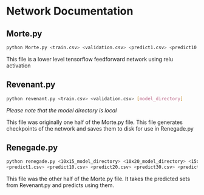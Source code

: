 # Network Documentation

## Morte.py
```bash
python Morte.py <train.csv> <validation.csv> <predict1.csv> <predict10.csv> <predict20.csv> <predict30.csv> <predict40.csv> <predict50.csv> <predict60.csv> <predict66.csv>
```

This file is a lower level tensorflow feedforward network using relu activation

## Revenant.py
```bash
python revenant.py <train.csv> <validation.csv> [model_directory]
```

*Please note that the model directory is local*

This file was originally one half of the Morte.py file. This file generates checkpoints of the network and saves them to disk for use in Renegade.py

## Renegade.py
```bash
python renegade.py <10x15_model_directory> <10x20_model_directory> <15x20_model_directory>
<predict1.csv> <predict10.csv> <predict20.csv> <predict30.csv> <predict40.csv> <predict50.csv> <predict60.csv> <predict66.csv>
```

This file was the other half of the Morte.py file. It takes the predicted sets from Revenant.py and predicts using them.

